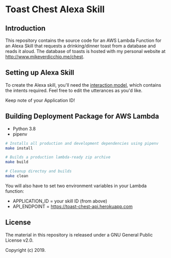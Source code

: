 # Toast Chest Alexa Skill

## Introduction

This repository contains the source code for an AWS Lambda Function for an Alexa Skill that requests a drinking/dinner toast from a database and reads it aloud. The database of toasts is hosted with my personal website at http://www.mikeverdicchio.me/chest.

## Setting up Alexa Skill

To create the Alexa skill, you'll need the [interaction model](source/interaction_model.json), which contains the intents required. Feel free to edit the utterances as you'd like.

Keep note of your Application ID!

## Building Deployment Package for AWS Lambda

- Python 3.8
- pipenv

```sh
# Installs all production and development dependencies using pipenv
make install

# Builds a production lambda-ready zip archive
make build

# Cleanup directoy and builds
make clean
```

You will also have to set two environment variables in your Lambda function:

- APPLICATION_ID = your skill ID (from above)
- API_ENDPOINT = https://toast-chest-api.herokuapp.com

## License

The material in this repository is released under a GNU General Public License v2.0.

Copyright (c) 2019.
